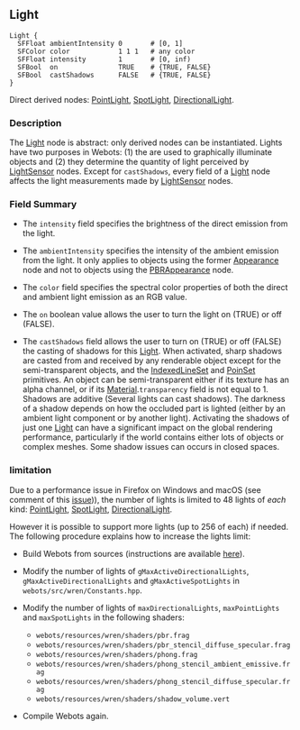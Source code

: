 ## Light

```
Light {
  SFFloat ambientIntensity 0       # [0, 1]
  SFColor color            1 1 1   # any color
  SFFloat intensity        1       # [0, inf)
  SFBool  on               TRUE    # {TRUE, FALSE}
  SFBool  castShadows      FALSE   # {TRUE, FALSE}
}
```

Direct derived nodes: [PointLight](pointlight.md), [SpotLight](spotlight.md), [DirectionalLight](directionallight.md).

### Description

The [Light](#light) node is abstract: only derived nodes can be instantiated.
Lights have two purposes in Webots: (1) the are used to graphically illuminate objects and (2) they determine the quantity of light perceived by [LightSensor](lightsensor.md) nodes.
Except for `castShadows`, every field of a [Light](#light) node affects the light measurements made by [LightSensor](lightsensor.md) nodes.

### Field Summary

- The `intensity` field specifies the brightness of the direct emission from the light.

- The `ambientIntensity` specifies the intensity of the ambient emission from the light.
It only applies to objects using the former [Appearance](../reference/appearance.md) node and not to objects using the [PBRAppearance](../reference/pbrappearance.md) node.

- The `color` field specifies the spectral color properties of both the direct and ambient light emission as an RGB value.

- The `on` boolean value allows the user to turn the light on (TRUE) or off (FALSE).

- The `castShadows` field allows the user to turn on (TRUE) or off (FALSE) the casting of shadows for this [Light](#light).
When activated, sharp shadows are casted from and received by any renderable object except for the semi-transparent objects, and the [IndexedLineSet](indexedlineset.md) and [PoinSet](pointset.md) primitives.
An object can be semi-transparent either if its texture has an alpha channel, or if its [Material](material.md).`transparency` field is not equal to 1.
Shadows are additive (Several lights can cast shadows).
The darkness of a shadow depends on how the occluded part is lighted (either by an ambient light component or by another light).
Activating the shadows of just one [Light](#light) can have a significant impact on the global rendering performance, particularly if the world contains either lots of objects or complex meshes.
Some shadow issues can occurs in closed spaces.

### limitation

Due to a performance issue in Firefox on Windows and macOS (see comment of this [issue](https://github.com/cyberbotics/webots/issues/2691))), the number of lights is limited to 48 lights of _each_ kind: [PointLight](pointlight.md), [SpotLight](spotlight.md), [DirectionalLight](directionallight.md).

However it is possible to support more lights (up to 256 of each) if needed. The following procedure explains how to increase the lights limit:

- Build Webots from sources (instructions are available [here](https://github.com/cyberbotics/webots/wiki)).

- Modify the number of lights of `gMaxActiveDirectionalLights`, `gMaxActiveDirectionalLights` and `gMaxActiveSpotLights` in `webots/src/wren/Constants.hpp`.

- Modify the number of lights of `maxDirectionalLights`, `maxPointLights` and `maxSpotLights` in the following shaders:
  - `webots/resources/wren/shaders/pbr.frag`
  - `webots/resources/wren/shaders/pbr_stencil_diffuse_specular.frag`
  - `webots/resources/wren/shaders/phong.frag`
  - `webots/resources/wren/shaders/phong_stencil_ambient_emissive.frag`
  - `webots/resources/wren/shaders/phong_stencil_diffuse_specular.frag`
  - `webots/resources/wren/shaders/shadow_volume.vert`

- Compile Webots again.

